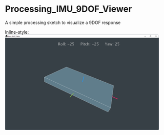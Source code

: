# Processing_IMU_9DOF_Viewer
A simple processing sketch to visualize a 9DOF response


Inline-style: 
![alt text](https://github.com/luisllamasbinaburo/Processing_IMU_9DOF_Viewer/blob/master/Screenshots/IMU_9DOF_Cube.png)
